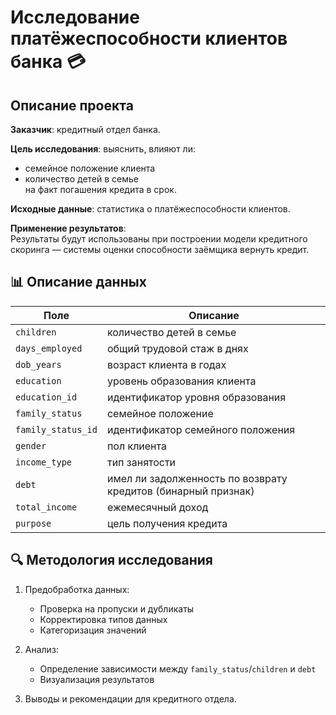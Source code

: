 # Исследование платёжеспособности клиентов банка 💳

## Описание проекта

**Заказчик**: кредитный отдел банка.

**Цель исследования**: выяснить, влияют ли:
- семейное положение клиента
- количество детей в семье  
  на факт погашения кредита в срок.

**Исходные данные**: статистика о платёжеспособности клиентов.

**Применение результатов**:  
Результаты будут использованы при построении модели кредитного скоринга — системы оценки способности заёмщика вернуть кредит.

## 📊 Описание данных

| Поле | Описание |
|------|----------|
| `children` | количество детей в семье |
| `days_employed` | общий трудовой стаж в днях |
| `dob_years` | возраст клиента в годах |
| `education` | уровень образования клиента |
| `education_id` | идентификатор уровня образования |
| `family_status` | семейное положение |
| `family_status_id` | идентификатор семейного положения |
| `gender` | пол клиента |
| `income_type` | тип занятости |
| `debt` | имел ли задолженность по возврату кредитов (бинарный признак) |
| `total_income` | ежемесячный доход |
| `purpose` | цель получения кредита |

## 🔍 Методология исследования

1. Предобработка данных:
    - Проверка на пропуски и дубликаты
    - Корректировка типов данных
    - Категоризация значений

2. Анализ:
    - Определение зависимости между `family_status`/`children` и `debt`
    - Визуализация результатов

3. Выводы и рекомендации для кредитного отдела.